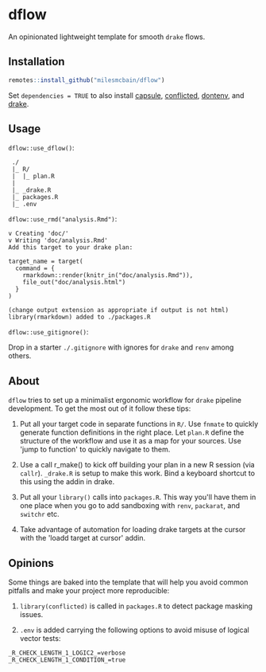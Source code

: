 # dflow

An opinionated lightweight template for smooth `drake` flows.

## Installation

```r
remotes::install_github("milesmcbain/dflow")
```

Set `dependencies = TRUE` to also install [capsule](https://github.com/MilesMcBain/capsule), [conflicted](https://github.com/r-lib/conflicted), [dontenv](https://github.com/gaborcsardi/dotenv), and [drake](https://docs.ropensci.org/drake).

## Usage

`dflow::use_dflow()`:

```
 ./
 |_ R/
 |  |_ plan.R
 |
 |_ _drake.R
 |_ packages.R
 |_ .env
```

`dflow::use_rmd("analysis.Rmd")`:

```
v Creating 'doc/'
v Writing 'doc/analysis.Rmd'
Add this target to your drake plan:

target_name = target(
  command = {
    rmarkdown::render(knitr_in("doc/analysis.Rmd")),
    file_out("doc/analysis.html")
  }
)

(change output extension as appropriate if output is not html)
library(rmarkdown) added to ./packages.R
```

`dflow::use_gitignore()`:

Drop in a starter `./.gitignore` with ignores for `drake` and `renv` among others.



## About

`dflow` tries to set up a minimalist ergonomic workflow for `drake` pipeline
development. To get the most out of it follow these tips:

1. Put all your target code in separate functions in `R/`. Use `fnmate` to
   quickly generate function definitions in the right place. Let `plan.R` define
   the structure of the workflow and use it as a map for your sources. Use 'jump
   to function' to quickly navigate to them.

2. Use a call r_make() to kick off building your plan in a new R session (via
   `callr`). `_drake.R` is setup to make this work. Bind a keyboard shortcut to
   this using the addin in drake.

3. Put all your `library()` calls into `packages.R`. This way you'll have them
   in one place when you go to add sandboxing with `renv`, `packarat`, and
   `switchr` etc.

4. Take advantage of automation for loading drake targets at the cursor with the
   'loadd target at cursor' addin.

## Opinions

Some things are baked into the template that will help you avoid common pitfalls
and make your project more reproducible:

1. `library(conflicted)` is called in `packages.R` to detect package masking issues.

2. `.env` is added carrying the following options to avoid misuse of logical vector tests:

```
_R_CHECK_LENGTH_1_LOGIC2_=verbose
_R_CHECK_LENGTH_1_CONDITION_=true
```
